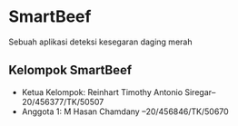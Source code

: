 # SmartBeef
Sebuah aplikasi deteksi kesegaran daging merah

## Kelompok SmartBeef 
- Ketua Kelompok: Reinhart Timothy Antonio Siregar–20/456377/TK/50507
- Anggota 1: M Hasan Chamdany –20/456846/TK/50670

